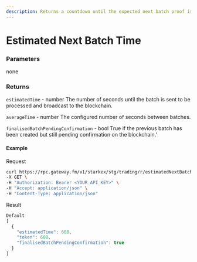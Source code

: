 ```yaml
---
description: Returns a countdown until the expected next batch proof is submitted onto the blockchain and the average time of previous batches. The next batch will include all pending withdrawals.
---
```


# Estimated Next Batch Time

### **Parameters**

none

### **Returns**

`estimatedTime` - number
The number of seconds until the batch is sent to be processed and broadcast to the blockchain.

`averageTime` - number
The configured number of seconds between batches.

`finalisedBatchPendingConfirmation` - bool
True if the previous batch has been created but still pending confirmation on the blockchain.'

#### **Example**

Request

```bash
curl https://rpc.gateway.fm/v1/starkex/stg/trading/r/estimatedNextBatchTime \
-X GET \
-H "Authorization: Bearer <YOUR_API_KEY>" \
-H "Accept: application/json" \
-H "Content-Type: application/json"
```


Result

```javascript
Default
[
  {
    "estimatedTime": 608,
    "token": 608,
    "finalisedBatchPendingConfirmation": true
  }
]
```
